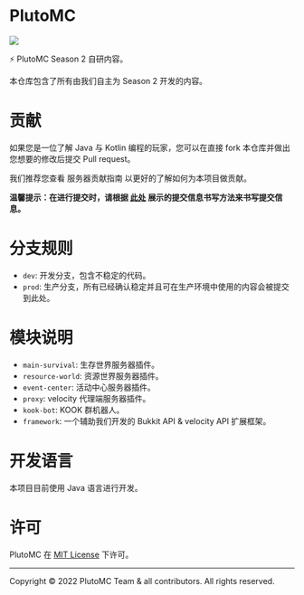 # PlutoMC

![](https://img.shields.io/github/last-commit/nostalgic853/PlutoMC-Engine?logo=artstation&style=for-the-badge&color=9266CC)

⚡ PlutoMC Season 2 自研内容。

本仓库包含了所有由我们自主为 Season 2 开发的内容。

# 贡献

如果您是一位了解 Java 与 Kotlin 编程的玩家，您可以在直接 fork 本仓库并做出您想要的修改后提交 Pull request。

我们推荐您查看 服务器贡献指南 以更好的了解如何为本项目做贡献。

**温馨提示：在进行提交时，请根据 [此处](https://zhuanlan.zhihu.com/p/34223150) 展示的提交信息书写方法来书写提交信息。**

# 分支规则

- `dev`: 开发分支，包含不稳定的代码。
- `prod`: 生产分支，所有已经确认稳定并且可在生产环境中使用的内容会被提交到此处。

# 模块说明

- `main-survival`: 生存世界服务器插件。
- `resource-world`: 资源世界服务器插件。
- `event-center`: 活动中心服务器插件。
- `proxy`: velocity 代理端服务器插件。
- `kook-bot`: KOOK 群机器人。
- `framework`: 一个辅助我们开发的 Bukkit API & velocity API 扩展框架。

# 开发语言

本项目目前使用 Java 语言进行开发。

# 许可

PlutoMC 在 [MIT License](https://mit-license.org/) 下许可。

---

Copyright © 2022 PlutoMC Team & all contributors. All rights reserved.
